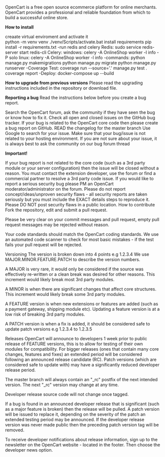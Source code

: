 OpenCart is a free open source ecommerce platform for online merchants. OpenCart provides a professional and reliable foundation from which to build a successful online store.

**How to install**

creaate virtual enviroment and activate it <br> 
    python -m venv venv ./venv/Scripts/activate.bat
    install requirements pip install -r requirements.txt -run redis and celery Redis: sudo service redis-server start redis-cli Celery: windows: celery -A OnlineShop worker -l info -P solo linux: celery -A OnlineShop worker -l info
-commands: python manage.py makemigrations python manage.py migrate python manage.py runserver
-Coverage Test: coverage run --source='.' manage.py test . coverage report
-Deploy: docker-compose up --build


**How to upgrade from previous versions**
Please read the upgrading instructions included in the repository or download file.

**Reporting a bug**
Read the instructions below before you create a bug report.

Search the OpenCart forum, ask the community if they have seen the bug or know how to fix it.
Check all open and closed issues on the GitHub bug tracker.
If your bug is related to the OpenCart core code then please create a bug report on GitHub.
READ the changelog for the master branch
Use Google to search for your issue.
Make sure that your bug/issue is not related to your hosting environment.
If you are not sure about your issue, it is always best to ask the community on our bug forum thread

**Important!**

If your bug report is not related to the core code (such as a 3rd party module or your server configuration) then the issue will be closed without a reason. You must contact the extension developer, use the forum or find a commercial partner to resolve a 3rd party code issue.
If you would like to report a serious security bug please PM an OpenCart moderator/administrator on the forum. Please do not report concept/ideas/unproven security flaws - all security reports are taken seriously but you must include the EXACT details steps to reproduce it. Please DO NOT post security flaws in a public location.
How to contribute
Fork the repository, edit and submit a pull request.

Please be very clear on your commit messages and pull request, empty pull request messages may be rejected without reason.

Your code standards should match the OpenCart coding standards. We use an automated code scanner to check for most basic mistakes - if the test fails your pull request will be rejected.

Versioning
The version is broken down into 4 points e.g 1.2.3.4 We use MAJOR.MINOR.FEATURE.PATCH to describe the version numbers.

A MAJOR is very rare, it would only be considered if the source was effectively re-written or a clean break was desired for other reasons. This increment would likely break most 3rd party modules.

A MINOR is when there are significant changes that affect core structures. This increment would likely break some 3rd party modules.

A FEATURE version is when new extensions or features are added (such as a payment gateway, shipping module etc). Updating a feature version is at a low risk of breaking 3rd party modules.

A PATCH version is when a fix is added, it should be considered safe to update patch versions e.g 1.2.3.4 to 1.2.3.5

Releases
OpenCart will announce to developers 1 week prior to public release of FEATURE versions, this is to allow for testing of their own modules for compatibility. For bigger releases (ones that contain many core changes, features and fixes) an extended period will be considered following an announced release candidate (RC). Patch versions (which are considered safe to update with) may have a significantly reduced developer release period.

The master branch will always contain an "_rc" postfix of the next intended version. The next "_rc" version may change at any time.

Developer release source code will not change once tagged.

If a bug is found in an announced developer release that is significant (such as a major feature is broken) then the release will be pulled. A patch version will be issued to replace it, depending on the severity of the patch an extended testing period may be announced. If the developer release version was never made public then the preceding patch version tag will be removed.

To receive developer notifications about release information, sign up to the newsletter on the OpenCart website - located in the footer. Then choose the developer news option.

